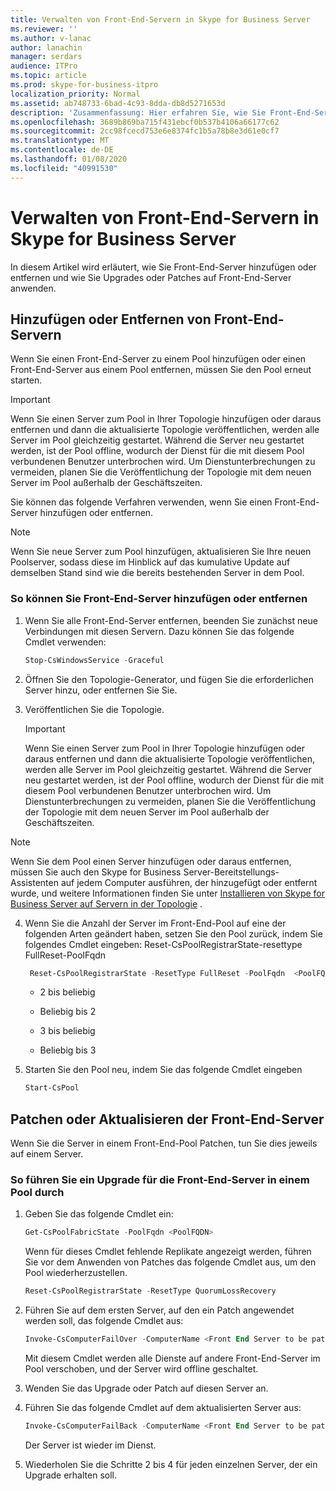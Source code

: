 ```yaml
---
title: Verwalten von Front-End-Servern in Skype for Business Server
ms.reviewer: ''
ms.author: v-lanac
author: lanachin
manager: serdars
audience: ITPro
ms.topic: article
ms.prod: skype-for-business-itpro
localization_priority: Normal
ms.assetid: ab748733-6bad-4c93-8dda-db8d5271653d
description: 'Zusammenfassung: Hier erfahren Sie, wie Sie Front-End-Server in Skype for Business Server hinzufügen, entfernen, Patchen oder aktualisieren.'
ms.openlocfilehash: 3689b869ba715f431ebcf0b537b4106a66177c62
ms.sourcegitcommit: 2cc98fcecd753e6e8374fc1b5a78b8e3d61e0cf7
ms.translationtype: MT
ms.contentlocale: de-DE
ms.lasthandoff: 01/08/2020
ms.locfileid: "40991530"
---
```

# <a name="manage-front-end-servers-in-skype-for-business-server"></a>Verwalten von Front-End-Servern in Skype for Business Server
 
In diesem Artikel wird erläutert, wie Sie Front-End-Server hinzufügen oder entfernen und wie Sie Upgrades oder Patches auf Front-End-Server anwenden.

## <a name="add-or-remove-front-end-servers"></a>Hinzufügen oder Entfernen von Front-End-Servern
  
Wenn Sie einen Front-End-Server zu einem Pool hinzufügen oder einen Front-End-Server aus einem Pool entfernen, müssen Sie den Pool erneut starten. 
  
> [!IMPORTANT]
> Wenn Sie einen Server zum Pool in Ihrer Topologie hinzufügen oder daraus entfernen und dann die aktualisierte Topologie veröffentlichen, werden alle Server im Pool gleichzeitig gestartet. Während die Server neu gestartet werden, ist der Pool offline, wodurch der Dienst für die mit diesem Pool verbundenen Benutzer unterbrochen wird. Um Dienstunterbrechungen zu vermeiden, planen Sie die Veröffentlichung der Topologie mit dem neuen Server im Pool außerhalb der Geschäftszeiten. 
  
Sie können das folgende Verfahren verwenden, wenn Sie einen Front-End-Server hinzufügen oder entfernen.
  
> [!NOTE]
> Wenn Sie neue Server zum Pool hinzufügen, aktualisieren Sie Ihre neuen Poolserver, sodass diese im Hinblick auf das kumulative Update auf demselben Stand sind wie die bereits bestehenden Server in dem Pool. 
  
### <a name="to-add-or-remove-front-end-servers"></a>So können Sie Front-End-Server hinzufügen oder entfernen

1. Wenn Sie alle Front-End-Server entfernen, beenden Sie zunächst neue Verbindungen mit diesen Servern. Dazu können Sie das folgende Cmdlet verwenden:
    
   ```PowerShell
   Stop-CsWindowsService -Graceful
   ```

2. Öffnen Sie den Topologie-Generator, und fügen Sie die erforderlichen Server hinzu, oder entfernen Sie Sie. 
    
3. Veröffentlichen Sie die Topologie.
    
    > [!IMPORTANT]
    > Wenn Sie einen Server zum Pool in Ihrer Topologie hinzufügen oder daraus entfernen und dann die aktualisierte Topologie veröffentlichen, werden alle Server im Pool gleichzeitig gestartet. Während die Server neu gestartet werden, ist der Pool offline, wodurch der Dienst für die mit diesem Pool verbundenen Benutzer unterbrochen wird. Um Dienstunterbrechungen zu vermeiden, planen Sie die Veröffentlichung der Topologie mit dem neuen Server im Pool außerhalb der Geschäftszeiten. 
  
  > [!NOTE]
> Wenn Sie dem Pool einen Server hinzufügen oder daraus entfernen, müssen Sie auch den Skype for Business Server-Bereitstellungs-Assistenten auf jedem Computer ausführen, der hinzugefügt oder entfernt wurde, und weitere Informationen finden Sie unter [Installieren von Skype for Business Server auf Servern in der Topologie](https://docs.microsoft.com/skypeforbusiness/deploy/install/install-skype-for-business-server) .
  
4. Wenn Sie die Anzahl der Server im Front-End-Pool auf eine der folgenden Arten geändert haben, setzen Sie den Pool zurück, indem Sie folgendes Cmdlet eingeben: Reset-CsPoolRegistrarState-resettype FullReset-PoolFqdn 
    
   ```PowerShell
    Reset-CsPoolRegistrarState -ResetType FullReset -PoolFqdn  <PoolFQDN>
   ```

     - 2 bis beliebig
    
     - Beliebig bis 2
    
     - 3 bis beliebig
    
     - Beliebig bis 3
    
5. Starten Sie den Pool neu, indem Sie das folgende Cmdlet eingeben
    
   ```PowerShell
   Start-CsPool
   ```

## <a name="patch-or-update-front-end-servers"></a>Patchen oder Aktualisieren der Front-End-Server

Wenn Sie die Server in einem Front-End-Pool Patchen, tun Sie dies jeweils auf einem Server. 
  
### <a name="to-apply-an-upgrade-to-the-front-end-servers-in-a-pool"></a>So führen Sie ein Upgrade für die Front-End-Server in einem Pool durch

1. Geben Sie das folgende Cmdlet ein:
    
   ```PowerShell
   Get-CsPoolFabricState -PoolFqdn <PoolFQDN>
   ```

     Wenn für dieses Cmdlet fehlende Replikate angezeigt werden, führen Sie vor dem Anwenden von Patches das folgende Cmdlet aus, um den Pool wiederherzustellen.
    
   ```PowerShell
   Reset-CsPoolRegistrarState -ResetType QuorumLossRecovery
   ```

2. Führen Sie auf dem ersten Server, auf den ein Patch angewendet werden soll, das folgende Cmdlet aus:
    
   ```PowerShell
   Invoke-CsComputerFailOver -ComputerName <Front End Server to be patched>
   ```

    Mit diesem Cmdlet werden alle Dienste auf andere Front-End-Server im Pool verschoben, und der Server wird offline geschaltet.
    
3. Wenden Sie das Upgrade oder Patch auf diesen Server an.
    
4. Führen Sie das folgende Cmdlet auf dem aktualisierten Server aus:
    
   ```PowerShell
   Invoke-CsComputerFailBack -ComputerName <Front End Server to be patched>
   ```

    Der Server ist wieder im Dienst.
    
5. Wiederholen Sie die Schritte 2 bis 4 für jeden einzelnen Server, der ein Upgrade erhalten soll.
    
